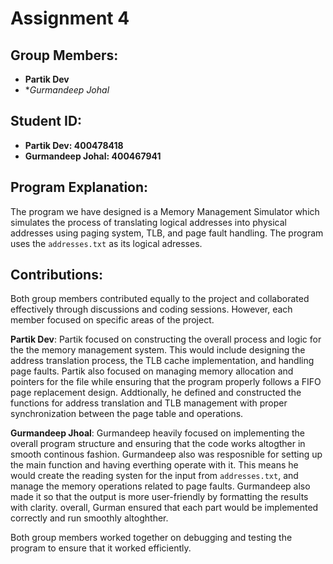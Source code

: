 # Assignment 4

## Group Members:
- **Partik Dev**
- **Gurmandeep Johal*

## Student ID:
- **Partik Dev: 400478418** 
- **Gurmandeep Johal: 400467941** 

## Program Explanation:
The program we have designed is a Memory Management Simulator which simulates the process of translating logical addresses into physical addresses using paging system, TLB, and  page fault handling. The program uses the `addresses.txt` as its logical adresses.

## Contributions:
Both group members contributed equally to the project and collaborated effectively through discussions and coding sessions. However, each member focused on specific areas of the project.

**Partik Dev**: Partik focused on constructing the overall process and logic for the the memory management system. This would include designing the address translation process, the TLB cache implementation, and handling page faults. Partik also focused on managing memory allocation and pointers for the file while ensuring that the program properly follows a  FIFO page replacement design. Addtionally, he defined and constructed the functions for address translation and TLB management with proper synchronization between the page table and operations. 

**Gurmandeep Jhoal**: Gurmandeep heavily focused on implementing the overall program structure and ensuring that the code works altogther in smooth continous fashion. Gurmandeep also was resposnible for setting up the main function and having everthing operate with it. This means he would create the reading systen for the input from `addresses.txt`, and manage the memory operations related to page faults. Gurmandeep also made it so that the output is more user-friendly by formatting the results with clarity. overall, Gurman ensured that each part would be implemented correctly and run smoothly altoghther. 

Both group members worked together on debugging and testing the program to ensure that it worked efficiently.

